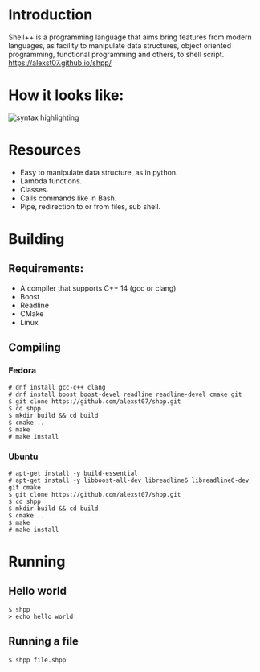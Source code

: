# Introduction

Shell++ is a programming language that aims bring features from modern languages, 
as facility to manipulate data structures, object oriented programming, 
functional programming and others, to shell script.
https://alexst07.github.io/shpp/

# How it looks like:
![syntax highlighting](https://raw.githubusercontent.com/alexst07/shell-plus-plus/gh-pages/img/shpp.png)

# Resources
 * Easy to manipulate data structure, as in python.
 * Lambda functions.
 * Classes.
 * Calls commands like in Bash.
 * Pipe, redirection to or from files, sub shell.

# Building

## Requirements:
  * A compiler that supports C++ 14 (gcc or clang)
  * Boost
  * Readline
  * CMake
  * Linux
  
## Compiling

### Fedora
```
# dnf install gcc-c++ clang
# dnf install boost boost-devel readline readline-devel cmake git
$ git clone https://github.com/alexst07/shpp.git
$ cd shpp
$ mkdir build && cd build
$ cmake ..
$ make
# make install
```

### Ubuntu
```
# apt-get install -y build-essential
# apt-get install -y libboost-all-dev libreadline6 libreadline6-dev git cmake
$ git clone https://github.com/alexst07/shpp.git
$ cd shpp
$ mkdir build && cd build
$ cmake ..
$ make
# make install
```

# Running
## Hello world
```
$ shpp
> echo hello world
```
## Running a file
```
$ shpp file.shpp
```
